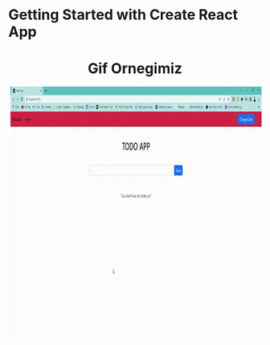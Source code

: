 # Getting Started with Create React App
<h1 align="center">Gif Ornegimiz</h1>
<p><img  align="right" src="https://raw.githubusercontent.com/ismailcal21/Addtodos/main/Gif-todos.gif" width="500" height="500"/></p>
